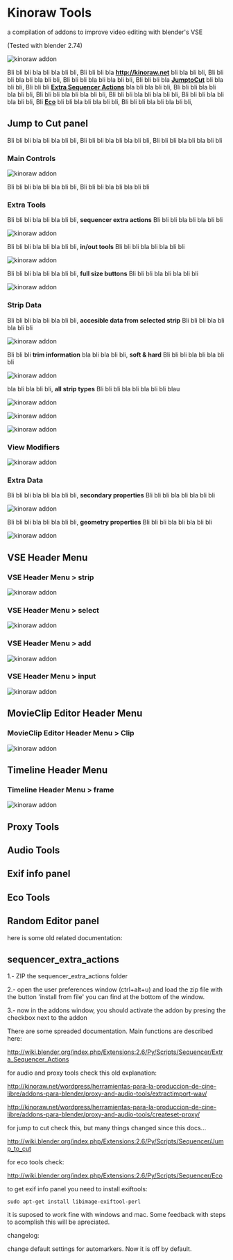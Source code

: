 # Kinoraw Tools

a compilation of addons to improve video editing with blender's VSE

(Tested with blender 2.74)

![kinoraw addon](/imgs/kinoraw_addon.png?raw=true "kinoraw addon")

Bli bli bli bla bli bla bli bli, Bli bli bli bla **http://kinoraw.net** bli bla bli bli, Bli bli bli bla bli bla bli bli, Bli bli bli bla bli bla bli bli, Bli bli bli bla **[JumptoCut](http://wiki.blender.org/index.php/Extensions:2.6/Py/Scripts/Sequencer/Jump_to_cut)** bli bla bli bli, Bli bli bli **[Extra Sequencer Actions](http://wiki.blender.org/index.php/Extensions:2.6/Py/Scripts/Sequencer/Extra_Sequencer_Actions)** bla bli bla bli bli, Bli bli bli bla bli bla bli bli, Bli bli bli bla bli bla bli bli, Bli bli bli bla bli bla bli bli, Bli bli bli bla bli bla bli bli, Bli **[Eco](http://wiki.blender.org/index.php/Extensions:2.6/Py/Scripts/Sequencer/Eco)** bli bli bla bli bla bli bli, Bli bli bli bla bli bla bli bli, 

## Jump to Cut panel

Bli bli bli bla bli bla bli bli, Bli bli bli bla bli bla bli bli, Bli bli bli bla bli bla bli bli

### Main Controls

![kinoraw addon](/imgs/jump_to_cut_panel_001.png?raw=true "kinoraw addon")

Bli bli bli bla bli bla bli bli, Bli bli bli bla bli bla bli bli

### Extra Tools

Bli bli bli bla bli bla bli bli, **sequencer extra actions** Bli bli bli bla bli bla bli bli

![kinoraw addon](/imgs/jump_to_cut_tools2.png?raw=true "kinoraw addon")

Bli bli bli bla bli bla bli bli, **in/out tools** Bli bli bli bla bli bla bli bli

![kinoraw addon](/imgs/jump_to_cut_tools1.png?raw=true "kinoraw addon")

Bli bli bli bla bli bla bli bli, **full size buttons** Bli bli bli bla bli bla bli bli

![kinoraw addon](/imgs/jump_to_cut_tools3.png?raw=true "kinoraw addon")

### Strip Data

Bli bli bli bla bli bla bli bli, **accesible data from selected strip** Bli bli bli bla bli bla bli bli

![kinoraw addon](/imgs/jump_to_cut_info_movie.png?raw=true "kinoraw addon")

Bli bli bli **trim information** bla bli bla bli bli, **soft & hard** Bli bli bli bla bli bla bli bli

![kinoraw addon](/imgs/jump_to_cut_info_color.png?raw=true "kinoraw addon")

bla bli bla bli bli, **all strip types** Bli bli bli bla bli bla bli bli blau

![kinoraw addon](/imgs/jump_to_cut_info_wipe.png?raw=true "kinoraw addon")

![kinoraw addon](/imgs/jump_to_cut_info_speed.png?raw=true "kinoraw addon")

![kinoraw addon](/imgs/jump_to_cut_info_blur.png?raw=true "kinoraw addon")

### View Modifiers

![kinoraw addon](/imgs/jump_to_cut_info_modifier.png?raw=true "kinoraw addon")

### Extra Data

Bli bli bli bla bli bla bli bli, **secondary properties** Bli bli bli bla bli bla bli bli

![kinoraw addon](/imgs/jump_to_cut_info_sound.png?raw=true "kinoraw addon")

Bli bli bli bla bli bla bli bli, **geometry properties** Bli bli bli bla bli bla bli bli

![kinoraw addon](/imgs/jump_to_cut_info_image.png?raw=true "kinoraw addon")


## VSE Header Menu

### VSE Header Menu > strip

![kinoraw addon](/imgs/menu_strip.png?raw=true "kinoraw addon")

### VSE Header Menu > select

![kinoraw addon](/imgs/menu_select.png?raw=true "kinoraw addon")

### VSE Header Menu > add

![kinoraw addon](/imgs/menu_add.png?raw=true "kinoraw addon")

### VSE Header Menu > input

![kinoraw addon](/imgs/menu_input.png?raw=true "kinoraw addon")

## MovieClip Editor Header Menu

### MovieClip Editor Header Menu > Clip

![kinoraw addon](/imgs/menu_movieclip.png?raw=true "kinoraw addon")

## Timeline Header Menu

### Timeline Header Menu > frame

![kinoraw addon](/imgs/menu_frame.png?raw=true "kinoraw addon")


## Proxy Tools

## Audio Tools

## Exif info panel

## Eco Tools

## Random Editor panel








here is some old related documentation:

sequencer_extra_actions
-----------------------

1.- ZIP the sequencer_extra_actions folder

2.- open the user preferences window (ctrl+alt+u) and load the zip file with the button 'install from file' you can find at the bottom of the window.

3.- now in the addons window, you should activate the addon by presing the checkbox next to the addon 


There are some spreaded documentation. Main functions are described here:

http://wiki.blender.org/index.php/Extensions:2.6/Py/Scripts/Sequencer/Extra_Sequencer_Actions

for audio and proxy tools check this old explanation:

http://kinoraw.net/wordpress/herramientas-para-la-produccion-de-cine-libre/addons-para-blender/proxy-and-audio-tools/extractimport-wav/

http://kinoraw.net/wordpress/herramientas-para-la-produccion-de-cine-libre/addons-para-blender/proxy-and-audio-tools/createset-proxy/

for jump to cut check this, but many things changed since this docs...

http://wiki.blender.org/index.php/Extensions:2.6/Py/Scripts/Sequencer/Jump_to_cut

for eco tools check:

http://wiki.blender.org/index.php/Extensions:2.6/Py/Scripts/Sequencer/Eco

to get exif info panel you need to install exiftools:

    sudo apt-get install libimage-exiftool-perl

it is suposed to work fine with windows and mac. Some feedback with steps to acomplish this will be apreciated.


changelog:

change default settings for automarkers. Now it is off by default.

